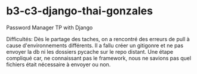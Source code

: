 # b3-c3-django-thai-gonzales

Password Manager TP with Django

Difficultés:
Dès le partage des taches, on a rencontré des erreurs de pull à cause d'environnements différents. Il a fallu créer un gitigonre et ne pas envoyer la db ni les dossiers pycache sur le repo distant.
Une étape compliqué car, ne connaissant pas le framework, nous ne savions pas quel fichiers était nécessaire à envoyer ou non.
